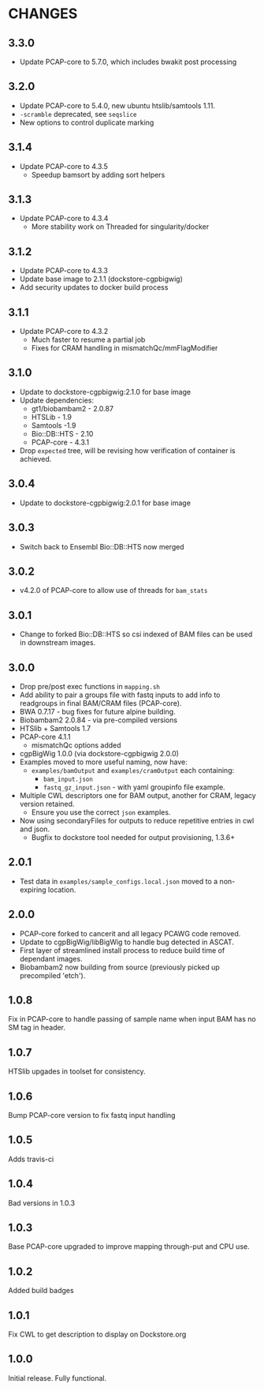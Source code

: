 # CHANGES

## 3.3.0

* Update PCAP-core to 5.7.0, which includes bwakit post processing

## 3.2.0

* Update PCAP-core to 5.4.0, new ubuntu htslib/samtools 1.11.
* `-scramble` deprecated, see `seqslice`
* New options to control duplicate marking

## 3.1.4

* Update PCAP-core to 4.3.5
  * Speedup bamsort by adding sort helpers

## 3.1.3

* Update PCAP-core to 4.3.4
  * More stability work on Threaded for singularity/docker

## 3.1.2

* Update PCAP-core to 4.3.3
* Update base image to 2.1.1 (dockstore-cgpbigwig)
* Add security updates to docker build process

## 3.1.1

* Update PCAP-core to 4.3.2
  * Much faster to resume a partial job
  * Fixes for CRAM handling in mismatchQc/mmFlagModifier

## 3.1.0

* Update to dockstore-cgpbigwig:2.1.0 for base image
* Update dependencies:
  * gt1/biobambam2 - 2.0.87
  * HTSLib - 1.9
  * Samtools -1.9
  * Bio::DB::HTS - 2.10
  * PCAP-core - 4.3.1
* Drop `expected` tree, will be revising how verification of container is achieved.

## 3.0.4

* Update to dockstore-cgpbigwig:2.0.1 for base image

## 3.0.3

* Switch back to Ensembl Bio::DB::HTS now merged

## 3.0.2

* v4.2.0 of PCAP-core to allow use of threads for `bam_stats`

## 3.0.1

* Change to forked Bio::DB::HTS so csi indexed of BAM files can be used in downstream images.

## 3.0.0

* Drop pre/post exec functions in `mapping.sh`
* Add ability to pair a groups file with fastq inputs to add info to readgroups
in final BAM/CRAM files (PCAP-core).
* BWA 0.7.17 - bug fixes for future alpine building.
* Biobambam2 2.0.84 - via pre-compiled versions
* HTSlib + Samtools 1.7
* PCAP-core 4.1.1
  * mismatchQc options added
* cgpBigWig 1.0.0 (via dockstore-cgpbigwig 2.0.0)
* Examples moved to more useful naming, now have:
  * `examples/bamOutput` and `examples/cramOutput` each containing:
    * `bam_input.json`
    * `fastq_gz_input.json` - with yaml groupinfo file example.
* Multiple CWL descriptors one for BAM output, another for CRAM, legacy version retained.
  * Ensure you use the correct `json` examples.
* Now using secondaryFiles for outputs to reduce repetitive entries in cwl and json.
  * Bugfix to dockstore tool needed for output provisioning, 1.3.6+

## 2.0.1

* Test data in `examples/sample_configs.local.json` moved to a non-expiring location.

## 2.0.0

* PCAP-core forked to cancerit and all legacy PCAWG code removed.
* Update to cgpBigWig/libBigWig to handle bug detected in ASCAT.
* First layer of streamlined install process to reduce build time of dependant images.
* Biobambam2 now building from source (previously picked up precompiled 'etch').

## 1.0.8

Fix in PCAP-core to handle passing of sample name when input BAM has no SM tag in header.

## 1.0.7

HTSlib upgades in toolset for consistency.

## 1.0.6

Bump PCAP-core version to fix fastq input handling

## 1.0.5

Adds travis-ci

## 1.0.4

Bad versions in 1.0.3

## 1.0.3

Base PCAP-core upgraded to improve mapping through-put and CPU use.

## 1.0.2

Added build badges

## 1.0.1

Fix CWL to get description to display on Dockstore.org

## 1.0.0

Initial release.  Fully functional.

